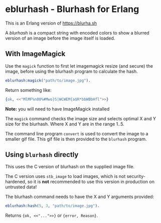 # eblurhash - Blurhash for Erlang

This is an Erlang version of https://blurha.sh

A _blurhash_ is a compact string with encoded colors to show a blurred version of an image before the image
itself is loaded.

## With ImageMagick

Use the `magick` function to first let imagemagick resize (and secure) the
image, before using the blurhash program to calculate the hash.

```erlang
eblurhash:magick("path/to/image.jpg").
```

Return something like:

```erlang
{ok, <<"MlMF%n00%#Mwo}S|WCWEM{a$R*bbWBbHfl">>}
```

**Note:** you will need to have ImageMagick installed

The `magick` command checks the image size and selects optimal X and Y size for the blurhash.
Where X and Y are in the range 1..5.

The command line program `convert` is used to convert the image to a smaller gif file.
This gif file is then provided to the `blurhash` program.

## Using `blurhash` directly

This uses the C version of blurhash on the supplied image file.

The C version uses `stb_image` to load images, which is not security-hardened, so it
is **not** recommended to use this version in production on untrusted data!

The blurhash command needs to have the X and Y arguments provided:

```erlang
eblurhash:hash(5, 3, "path/to/image.jpg").
```

Returns `{ok, <<"...">>}` or `{error, Reason}`.

